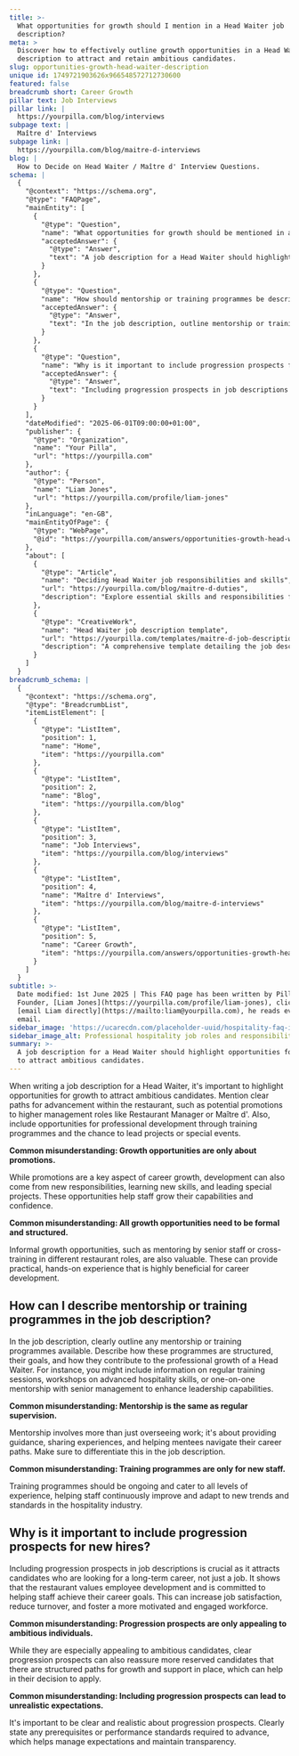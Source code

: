 ```yaml
---
title: >-
  What opportunities for growth should I mention in a Head Waiter job
  description?
meta: >
  Discover how to effectively outline growth opportunities in a Head Waiter job
  description to attract and retain ambitious candidates.
slug: opportunities-growth-head-waiter-description
unique id: 1749721903626x966548572712730600
featured: false
breadcrumb short: Career Growth
pillar text: Job Interviews
pillar link: |
  https://yourpilla.com/blog/interviews
subpage text: |
  Maître d' Interviews
subpage link: |
  https://yourpilla.com/blog/maitre-d-interviews
blog: |
  How to Decide on Head Waiter / Maître d' Interview Questions.
schema: |
  {
    "@context": "https://schema.org",
    "@type": "FAQPage",
    "mainEntity": [
      {
        "@type": "Question",
        "name": "What opportunities for growth should be mentioned in a Head Waiter job description?",
        "acceptedAnswer": {
          "@type": "Answer",
          "text": "A job description for a Head Waiter should highlight opportunities for growth to attract ambitious candidates. Include clear paths for advancement within the restaurant, potential promotions to roles like Restaurant Manager or Maître d', opportunities for professional development through training programmes, and the chance to lead projects or special events. Informal opportunities, like mentoring by senior staff or cross-training in different roles, are as beneficial as formal training, offering practical experience essential for career development."
        }
      },
      {
        "@type": "Question",
        "name": "How should mentorship or training programmes be described in a Head Waiter job description?",
        "acceptedAnswer": {
          "@type": "Answer",
          "text": "In the job description, outline mentorship or training programmes available, detailing their structure, goals, and contribution to professional growth. Include regular training sessions, workshops on advanced hospitality skills, or one-on-one mentorship with senior management, which help enhance leadership capabilities and support continuous personal and professional development."
        }
      },
      {
        "@type": "Question",
        "name": "Why is it important to include progression prospects for new hires in a job description?",
        "acceptedAnswer": {
          "@type": "Answer",
          "text": "Including progression prospects in job descriptions attracts candidates looking for a long-term career and shows that the restaurant values employee development. It increases job satisfaction, reduces turnover, and helps build a motivated and engaged workforce. Be clear about prerequisites or performance standards for advancement to manage expectations and maintain transparency."
        }
      }
    ],
    "dateModified": "2025-06-01T09:00:00+01:00",
    "publisher": {
      "@type": "Organization",
      "name": "Your Pilla",
      "url": "https://yourpilla.com"
    },
    "author": {
      "@type": "Person",
      "name": "Liam Jones",
      "url": "https://yourpilla.com/profile/liam-jones"
    },
    "inLanguage": "en-GB",
    "mainEntityOfPage": {
      "@type": "WebPage",
      "@id": "https://yourpilla.com/answers/opportunities-growth-head-waiter-description"
    },
    "about": [
      {
        "@type": "Article",
        "name": "Deciding Head Waiter job responsibilities and skills",
        "url": "https://yourpilla.com/blog/maitre-d-duties",
        "description": "Explore essential skills and responsibilities for a Head Waiter, enhancing recruitment efforts and job role clarity."
      },
      {
        "@type": "CreativeWork",
        "name": "Head Waiter job description template",
        "url": "https://yourpilla.com/templates/maitre-d-job-description",
        "description": "A comprehensive template detailing the job description of a Head Waiter, useful for creating effective and clear job posts."
      }
    ]
  }
breadcrumb_schema: |
  {
    "@context": "https://schema.org",
    "@type": "BreadcrumbList",
    "itemListElement": [
      {
        "@type": "ListItem",
        "position": 1,
        "name": "Home",
        "item": "https://yourpilla.com"
      },
      {
        "@type": "ListItem",
        "position": 2,
        "name": "Blog",
        "item": "https://yourpilla.com/blog"
      },
      {
        "@type": "ListItem",
        "position": 3,
        "name": "Job Interviews",
        "item": "https://yourpilla.com/blog/interviews"
      },
      {
        "@type": "ListItem",
        "position": 4,
        "name": "Maître d' Interviews",
        "item": "https://yourpilla.com/blog/maitre-d-interviews"
      },
      {
        "@type": "ListItem",
        "position": 5,
        "name": "Career Growth",
        "item": "https://yourpilla.com/answers/opportunities-growth-head-waiter-description"
      }
    ]
  }
subtitle: >-
  Date modified: 1st June 2025 | This FAQ page has been written by Pilla
  Founder, [Liam Jones](https://yourpilla.com/profile/liam-jones), click to
  [email Liam directly](https://mailto:liam@yourpilla.com), he reads every
  email.
sidebar_image: 'https://ucarecdn.com/placeholder-uuid/hospitality-faq-image.jpg'
sidebar_image_alt: Professional hospitality job roles and responsibilities
summary: >-
  A job description for a Head Waiter should highlight opportunities for growth
  to attract ambitious candidates.
---
```

When writing a job description for a Head Waiter, it's important to highlight opportunities for growth to attract ambitious candidates. Mention clear paths for advancement within the restaurant, such as potential promotions to higher management roles like Restaurant Manager or Maître d'. Also, include opportunities for professional development through training programmes and the chance to lead projects or special events.

**Common misunderstanding: Growth opportunities are only about promotions.**

While promotions are a key aspect of career growth, development can also come from new responsibilities, learning new skills, and leading special projects. These opportunities help staff grow their capabilities and confidence.

**Common misunderstanding: All growth opportunities need to be formal and structured.**

Informal growth opportunities, such as mentoring by senior staff or cross-training in different restaurant roles, are also valuable. These can provide practical, hands-on experience that is highly beneficial for career development.

## How can I describe mentorship or training programmes in the job description?

In the job description, clearly outline any mentorship or training programmes available. Describe how these programmes are structured, their goals, and how they contribute to the professional growth of a Head Waiter. For instance, you might include information on regular training sessions, workshops on advanced hospitality skills, or one-on-one mentorship with senior management to enhance leadership capabilities.

**Common misunderstanding: Mentorship is the same as regular supervision.**

Mentorship involves more than just overseeing work; it's about providing guidance, sharing experiences, and helping mentees navigate their career paths. Make sure to differentiate this in the job description.

**Common misunderstanding: Training programmes are only for new staff.**

Training programmes should be ongoing and cater to all levels of experience, helping staff continuously improve and adapt to new trends and standards in the hospitality industry.

## Why is it important to include progression prospects for new hires?

Including progression prospects in job descriptions is crucial as it attracts candidates who are looking for a long-term career, not just a job. It shows that the restaurant values employee development and is committed to helping staff achieve their career goals. This can increase job satisfaction, reduce turnover, and foster a more motivated and engaged workforce.

**Common misunderstanding: Progression prospects are only appealing to ambitious individuals.**

While they are especially appealing to ambitious candidates, clear progression prospects can also reassure more reserved candidates that there are structured paths for growth and support in place, which can help in their decision to apply.

**Common misunderstanding: Including progression prospects can lead to unrealistic expectations.**

It's important to be clear and realistic about progression prospects. Clearly state any prerequisites or performance standards required to advance, which helps manage expectations and maintain transparency.
